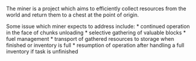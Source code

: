 The miner is a project which aims to efficiently collect resources from the
world and return them to a chest at the point of origin.

Some issue which miner expects to address include:
    * continued operation in the face of chunks unloading
    * selective gathering of valuable blocks
    * fuel management
    * transport of gathered resources to storage when finished or inventory is
        full
    * resumption of operation after handling a full inventory if task is
        unfinished
